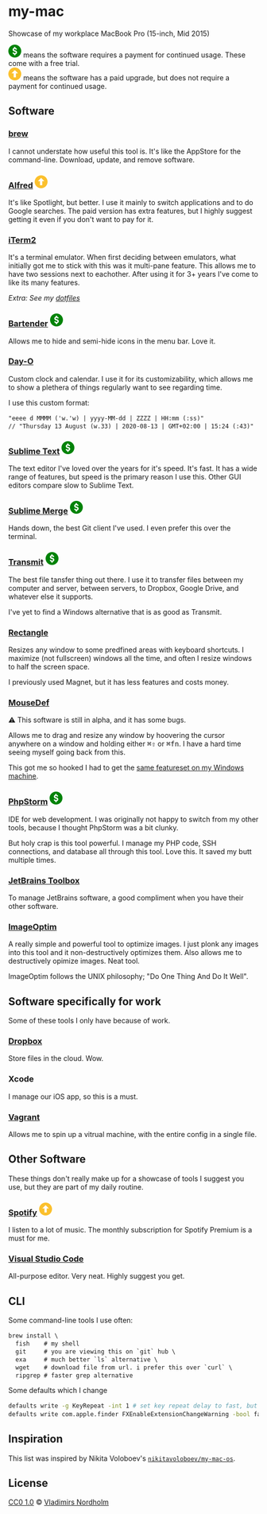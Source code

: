 # my-mac
Showcase of my workplace MacBook Pro (15-inch, Mid 2015)

![Paid][Paid] means the software requires a payment for continued usage. These come with a free trial.\
![Upgrade][Upgrade] means the software has a paid upgrade, but does not require a payment for continued usage.

[Paid]: /resource/paid.svg "Paid software"
[Upgrade]: /resource/upgrade.svg "Free with upgrade"

## Software

### [brew](https://brew.sh/)
I cannot understate how useful this tool is. It's like the AppStore for the command-line. Download, update, and remove software.

### [Alfred](https://www.alfredapp.com/) ![Upgrade][Upgrade]
It's like Spotlight, but better. I use it mainly to switch applications and to do Google searches. The paid version has extra features, but I highly suggest getting it even if you don't want to pay for it.

### [iTerm2](https://iterm2.com/downloads/stable/latest)
It's a terminal emulator. When first deciding between emulators, what initially got me to stick with this was it multi-pane feature. This allows me to have two sessions next to eachother. After using it for 3+ years I've come to like its many features.

*Extra: See my [dotfiles](https://github.com/dotfiIes/vladdeSV)*

### [Bartender](https://www.macbartender.com/Demo/Bartender%203.zip) ![Paid][Paid]
Allows me to hide and semi-hide icons in the menu bar. Love it.

### [Day-O](https://shauninman.com/assets/downloads/Day-3.0.zip)
Custom clock and calendar. I use it for its customizability, which allows me to show a plethera of things regularly want to see regarding time.

I use this custom format:

    "eeee d MMMM ('w.'w) | yyyy-MM-dd | ZZZZ | HH:mm (:ss)"
    // "Thursday 13 August (w.33) | 2020-08-13 | GMT+02:00 | 15:24 (:43)"

### [Sublime Text](https://www.sublimetext.com/) ![Paid][Paid]
The text editor I've loved over the years for it's speed. It's fast. It has a wide range of features, but speed is the primary reason I use this. Other GUI editors compare slow to Sublime Text.

### [Sublime Merge](https://www.sublimemerge.com/) ![Paid][Paid]
Hands down, the best Git client I've used. I even prefer this over the terminal.

### [Transmit](https://panic.com/transmit/) ![Paid][Paid]
The best file tansfer thing out there. I use it to transfer files between my computer and server, between servers, to Dropbox, Google Drive, and whatever else it supports.

I've yet to find a Windows alternative that is as good as Transmit.

### [Rectangle](https://rectangleapp.com/)
Resizes any window to some predfined areas with keyboard shortcuts. I maximize (not fullscreen) windows all the time, and often I resize windows to half the screen space.

I previously used Magnet, but it has less features and costs money.

### [MouseDef](https://github.com/zenangst/MouseDef)
⚠ This software is still in alpha, and it has some bugs.

Allows me to drag and resize any window by hoovering the cursor anywhere on a window and holding either <kbd>⌘</kbd><kbd>⇧</kbd> or <kbd>⌘</kbd><kbd>fn</kbd>. I have a hard time seeing myself going back from this.

This got me so hooked I had to get the [same featureset on my Windows machine](https://github.com/vladdeSV/my-ahk-scripts/blob/master/Scripts/EasyWindowDrag.ahk).

### [PhpStorm](https://www.jetbrains.com/phpstorm/) ![Paid][Paid]
IDE for web development. I was originally not happy to switch from my other tools, because I thought PhpStorm was a bit clunky.

But holy crap is this tool powerful. I manage my PHP code, SSH connections, and database all through this tool. Love this. It saved my butt multiple times.

### [JetBrains Toolbox](https://www.jetbrains.com/toolbox/)
To manage JetBrains software, a good compliment when you have their other software.

### [ImageOptim](https://imageoptim.com/)
A really simple and powerful tool to optimize images. I just plonk any images into this tool and it non-destructively optimizes them. Also allows me to destructively opimize images. Neat tool.

ImageOptim follows the UNIX philosophy; "Do One Thing And Do It Well".

## Software specifically for work
Some of these tools I only have because of work.

### [Dropbox](https://www.dropbox.com/downloading)
Store files in the cloud. Wow.

### Xcode
I manage our iOS app, so this is a must.

### [Vagrant](https://www.vagrantup.com/)
Allows me to spin up a vitrual machine, with the entire config in a single file.

## Other Software

These things don't really make up for a showcase of tools I suggest you use, but they are part of my daily routine.

### [Spotify](https://www.spotify.com/en/download/mac/) ![Upgrade][Upgrade]
I listen to a lot of music. The monthly subscription for Spotify Premium is a must for me.

### [Visual Studio Code](https://code.visualstudio.com/)
All-purpose editor. Very neat. Highly suggest you get.

## CLI
Some command-line tools I use often:
```
brew install \
  fish    # my shell
  git     # you are viewing this on `git` hub \
  exa     # much better `ls` alternative \
  wget    # download file from url. i prefer this over `curl` \
  ripgrep # faster grep alternative
```

Some defaults which I change
```sh
defaults write -g KeyRepeat -int 1 # set key repeat delay to fast, but not dummy fast
defaults write com.apple.finder FXEnableExtensionChangeWarning -bool false # disable changing extension warnings
```

## Inspiration
This list was inspired by Nikita Voloboev's [`nikitavoloboev/my-mac-os`](https://github.com/nikitavoloboev/my-mac-os).

## License
[CC0 1.0](https://creativecommons.org/publicdomain/zero/1.0/) © [Vladimirs Nordholm](https://github.com/vladdeSV)
